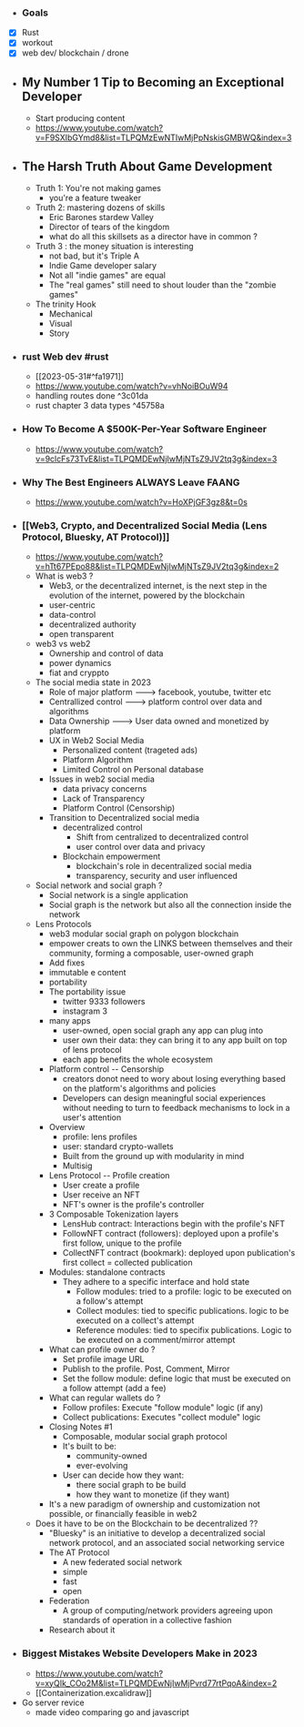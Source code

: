 - ### Goals
- [x] Rust
- [x] workout
- [x] web dev/ blockchain / drone
- ## My Number 1 Tip to Becoming an Exceptional Developer
	- Start  producing  content
	- https://www.youtube.com/watch?v=F9SXIbGYmd8&list=TLPQMzEwNTIwMjPpNskisGMBWQ&index=3
- ## The Harsh Truth About Game Development
	- Truth 1:   You're  not making games
		- you're a feature tweaker
	- Truth 2: mastering dozens of skills
		- Eric Barones  stardew  Valley
		- Director  of tears  of  the kingdom
		- what do all  this  skillsets as a director have in  common ?
	- Truth 3 : the money situation is interesting
		- not bad, but it's Triple A
		- Indie Game  developer salary
		- Not all "indie games" are equal
		- The "real games"  still need to shout louder than the  "zombie games"
	- The trinity Hook
		- Mechanical
		- Visual 
		- Story
- ### rust Web dev #rust 
	- [[2023-05-31#^fa1971]]
	- https://www.youtube.com/watch?v=vhNoiBOuW94
	- handling routes done ^3c01da
	- rust chapter 3 data types  ^45758a
- ### How To Become A $500K-Per-Year Software Engineer
	- https://www.youtube.com/watch?v=9clcFs73TvE&list=TLPQMDEwNjIwMjNTsZ9JV2tq3g&index=3
- ### Why The Best Engineers ALWAYS Leave FAANG
	- https://www.youtube.com/watch?v=HoXPjGF3gz8&t=0s
- ### [[Web3, Crypto, and Decentralized Social Media (Lens Protocol, Bluesky, AT Protocol)]]
	- https://www.youtube.com/watch?v=hTt67PEpo88&list=TLPQMDEwNjIwMjNTsZ9JV2tq3g&index=2
	- What is web3 ?
		- Web3, or the decentralized internet, is the next step in the evolution of the internet, powered by the blockchain
		- user-centric
		- data-control
		- decentralized authority
		- open transparent 
	- web3 vs web2
		- Ownership and control of data
		- power dynamics
		- fiat and cryppto
	- The social media state in 2023
		- Role of major platform ---> facebook, youtube, twitter etc
		- Centrallized control ---> platform control over data and algorithms
		- Data Ownership ---> User data owned and monetized by platform
		- UX in Web2 Social Media
			- Personalized content (trageted ads)
			- Platform Algorithm
			- Limited Control on Personal database
		- Issues in web2 social media
			- data privacy concerns
			- Lack of Transparency
			- Platform Control (Censorship)
		- Transition to Decentralized social media
			- decentralized control
				- Shift from centralized to decentralized control 
				- user control over data and privacy
			- Blockchain empowerment
				- blockchain's role in decentralized social media
				- transparency, security and user influenced
	-  Social network and social graph ?
		- Social network is a single application 
		- Social graph is the network but also all the connection inside the network
	- Lens Protocols
		- web3 modular social graph on polygon blockchain
		- empower creats to own the LINKS between themselves and their community, forming a composable, user-owned graph
		- Add fixes
		- immutable e content
		- portability
		- The portability issue
			- twitter 9333 followers
			- instagram 3
		- many apps
			- user-owned, open social graph any app can plug into
			- user own their data: they can bring it to any app built on top of lens protocol
			- each app benefits the whole ecosystem
		- Platform control -- Censorship
			- creators donot need to wory about losing everything based on the platform's algorithms and policies
			- Developers can design meaningful social experiences without needing to turn to feedback mechanisms to lock in a user's attention
		- Overview
			- profile: lens profiles
			- user: standard crypto-wallets
			- Built from the ground up with modularity in mind
			- Multisig
		- Lens Protocol -- Profile creation
			- User create a profile
			- User receive an NFT
			- NFT's owner is the profile's controller
		- 3 Composable Tokenization layers
			- LensHub contract: Interactions begin with the profile's NFT
			- FollowNFT contract (followers): deployed upon a profile's first follow, unique to the profile
			- CollectNFT contract (bookmark): deployed upon publication's first collect = collected publication
		- Modules: standalone contracts
			- They adhere to a specific interface and hold state
				- Follow modules: tried to a profile: logic to be executed on a follow's attempt
				- Collect modules: tied to specific publications. logic to be executed on a collect's attempt
				- Reference modules: tied to specifix publications. Logic to be executed on a comment/mirror attempt
		- What can profile owner do ?
			- Set profile image URL
			- Publish to the profile. Post, Comment, Mirror
			- Set the follow module: define logic that must be executed on a follow attempt (add a fee)
		- What can regular wallets do ?
			- Follow profiles: Execute "follow module" logic (if any)
			- Collect publications: Executes "collect module" logic
		- Closing Notes #1
			- Composable, modular social graph protocol
			- It's built to be:
				- community-owned
				- ever-evolving
			- User can decide how they want:
				- there social graph to be build 
				- how they want to monetize (if they want)
		- It's a new paradigm of ownership and customization not possible, or financially feasible in web2
	- Does it have to be on the Blockchain to be decentralized ??
		- "Bluesky" is an initiative to develop a decentralized social network protocol, and an associated social networking service
		- The AT Protocol 
			- A new federated social network
			- simple
			- fast 
			- open
		- Federation
			- A group of computing/network providers agreeing upon standards of operation in a collective fashion
		- Research about it
- ### Biggest Mistakes Website Developers Make in 2023
	- https://www.youtube.com/watch?v=xyQIk_COo2M&list=TLPQMDEwNjIwMjPvrd77rtPqoA&index=2
	- [[Containerization.excalidraw]]
- Go server revice
	- made video comparing go and javascript